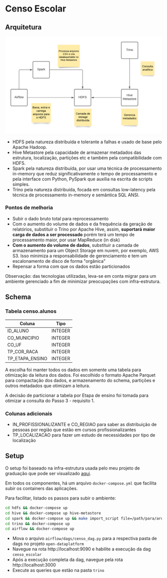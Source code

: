 # Censo Escolar

## Arquitetura

![Arquitetura](./images/censo_escolar.png)

- HDFS pela natureza distribuída e tolerante a falhas e usado de base pelo Apache Hadoop.
- Hive Metastore pela capacidade de armazenar metadados das estrutura, localização, partições etc e também pela compatibilidade com HDFS.
- Spark pela natureza distribuída, por usar uma técnica de processamento in-memory que reduz significativamente o tempo de processamento e pela interface com Python, PySpark que auxilia na escrita de scripts simples.
- Trino pela natureza distribuída, focada em consultas low-latency pela técnica de processamento in-memory e semântica SQL ANSI.

### Pontos de melhoria

- Subir o dado bruto total para reprocessamento
- Com o aumento do volume de dados e da frequência da geração de relatórios, substituir o Trino por Apache Hive, assim, **suportará maior carga de dados a ser processado** porém terá um tempo de processamento maior, por usar MapReduce (in disk)
- **Com o aumento do volume de dados**, substituir a camada de armazenamento para um Object Storage em nuvem, por exemplo, AWS S3. Isso minimiza a responsabilidade de gerenciamento e tem um escalonamento de disco de forma "orgânica"
- Repensar a forma com que os dados estão particionados

Observação: das tecnologias utilizadas, leva-se em conta migrar para um ambiente gerenciado a fim de minimizar preocupações com infra-estrutura.

## Schema

### Tabela censo.alunos

| Coluna          | Tipo    |
| --------------- | ------- |
| ID_ALUNO        | INTEGER |
| CO_MUNICIPIO    | INTEGER |
| CO_UF           | INTEGER |
| TP_COR_RACA     | INTEGER |
| TP_ETAPA_ENSINO | INTEGER |

A escolha foi manter todos os dados em somente uma tabela para otimização da leitura dos dados. Foi escolhido o formato Apache Parquet para compactação dos dados, e armazenamento do schema, partições e outros metadados que otimizam a leitura.

A decisão de particionar a tabela por Etapa de ensino foi tomada para otimizar a consulta do Passo 3 - requisito 1.

### Colunas adicionais

- IN_PROFISSIONALIZANTE e CO_REGIAO para saber as distribuição de pessoas por região que estão em cursos profissionalizantes
- TP_LOCALIZACAO para fazer um estudo de necessidades por tipo de localização

## Setup

O setup foi baseado na infra-estrutura usada pelo meu projeto de graduação que pode ser visualizado [aqui](https://github.com/jasondavindev/open-dataplatform).

Em todos os componentes, há um arquivo `docker-compose.yml` que facilita subir os containers das aplicações.

Para facilitar, listado os passos para subir o ambiente:

```bash
cd hdfs && docker-compose up
cd hive && docker-compose up hive-metastore
cd spark && docker-compose up && make import_script file=/path/para/arquivo/spark/transform.py # importe o arquivo para HDFS
cd trino && docker-compose up
cd airflow && docker-compose up
```

- Mova o arquivo `airflow/dags/censo_dag.py` para a respectiva pasta de dags no projeto `open-dataplatform`
- Navegue na rota http://localhost:9090 e habilite a execução da dag `censo_escolar`
- Após a execução completa da dag, navegue pela rota http://localhost:3000
- Execute as queries que estão na pasta `trino`
